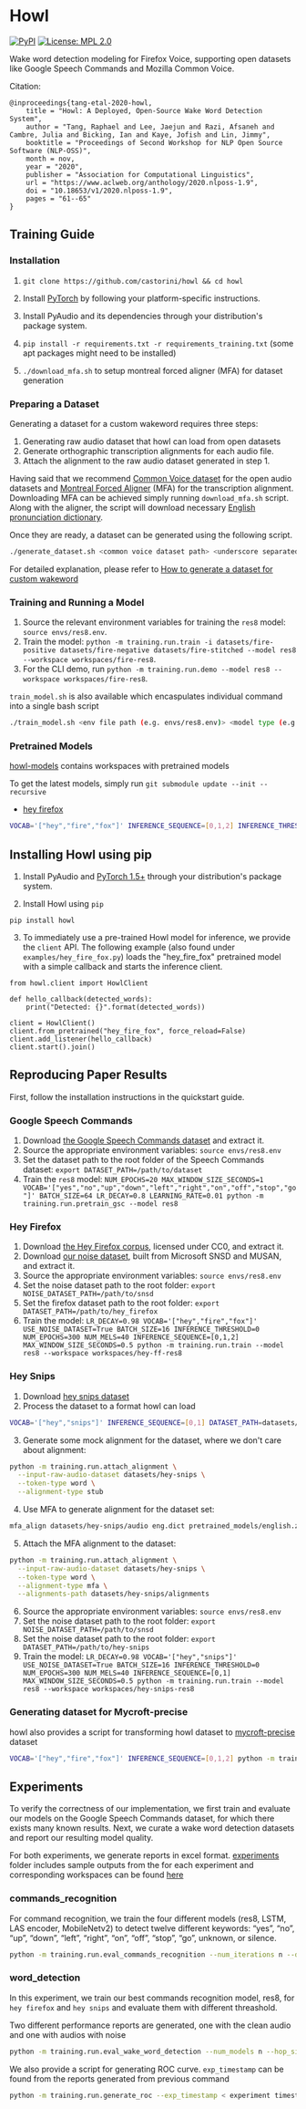 # Howl

[![PyPI](https://img.shields.io/pypi/v/howl?color=brightgreen)](https://pypi.org/project/howl/)
[![License: MPL 2.0](https://img.shields.io/badge/License-MPL%202.0-brightgreen.svg)](https://opensource.org/licenses/MPL-2.0)

Wake word detection modeling for Firefox Voice, supporting open datasets like Google Speech Commands and Mozilla Common Voice.

Citation:

```
@inproceedings{tang-etal-2020-howl,
    title = "Howl: A Deployed, Open-Source Wake Word Detection System",
    author = "Tang, Raphael and Lee, Jaejun and Razi, Afsaneh and Cambre, Julia and Bicking, Ian and Kaye, Jofish and Lin, Jimmy",
    booktitle = "Proceedings of Second Workshop for NLP Open Source Software (NLP-OSS)",
    month = nov,
    year = "2020",
    publisher = "Association for Computational Linguistics",
    url = "https://www.aclweb.org/anthology/2020.nlposs-1.9",
    doi = "10.18653/v1/2020.nlposs-1.9",
    pages = "61--65"
}
```

## Training Guide

### Installation

1. `git clone https://github.com/castorini/howl && cd howl`

2. Install [PyTorch](https://pytorch.org) by following your platform-specific instructions.

3. Install PyAudio and its dependencies through your distribution's package system.

4. `pip install -r requirements.txt -r requirements_training.txt` (some apt packages might need to be installed)

5. `./download_mfa.sh` to setup montreal forced aligner (MFA) for dataset generation

### Preparing a Dataset

Generating a dataset for a custom wakeword requires three steps:
1. Generating raw audio dataset that howl can load from open datasets
2. Generate orthographic transcription alignments for each audio file.
3. Attach the alignment to the raw audio dataset generated in step 1.

Having said that we recommend [Common Voice dataset](https://commonvoice.mozilla.org/) for the open audio datasets and [Montreal Forced Aligner](https://montreal-forced-aligner.readthedocs.io/en/stable/installation.html) (MFA) for the transcription alignment.
Downloading MFA can be achieved simply running `download_mfa.sh` script. Along with the aligner, the script will download necessary [English pronunciation dictionary](http://svn.code.sf.net/p/cmusphinx/code/trunk/cmudict/cmudict-0.7b).

Once they are ready, a dataset can be generated using the following script.
```bash
./generate_dataset.sh <common voice dataset path> <underscore separated wakeword (e.g. hey_fire_fox)> <inference sequence (e.g. [0,1,2])> <(Optional) "true" to skip negative dataset generation>
```

For detailed explanation, please refer to [How to generate a dataset for custom wakeword](https://github.com/castorini/howl/tree/master/howl/dataset)

### Training and Running a Model

1. Source the relevant environment variables for training the `res8` model: `source envs/res8.env`.
2. Train the model: `python -m training.run.train -i datasets/fire-positive datasets/fire-negative datasets/fire-stitched --model res8 --workspace workspaces/fire-res8`.
3. For the CLI demo, run `python -m training.run.demo --model res8 --workspace workspaces/fire-res8`.

`train_model.sh` is also available which encaspulates individual command into a single bash script

```bash
./train_model.sh <env file path (e.g. envs/res8.env)> <model type (e.g. res8)> <workspace path (e.g. workspaces/fire-res8)> <dataset1 (e.g. datasets/fire-positive)> <dataset2 (e.g. datasets/fire-negative)> ...
```

### Pretrained Models

[howl-models](https://github.com/castorini/howl-models) contains workspaces with pretrained models

To get the latest models, simply run `git submodule update --init --recursive`

- [hey firefox](https://github.com/castorini/howl-models/tree/master/howl/hey-fire-fox)

```bash
VOCAB='["hey","fire","fox"]' INFERENCE_SEQUENCE=[0,1,2] INFERENCE_THRESHOLD=0 NUM_MELS=40 MAX_WINDOW_SIZE_SECONDS=0.5 python -m training.run.demo --model res8 --workspace howl-models/howl/hey-fire-fox
```

## Installing Howl using pip

1. Install PyAudio and [PyTorch 1.5+](https://pytorch.org) through your distribution's package system.

2. Install Howl using `pip`

```
pip install howl
```

3. To immediately use a pre-trained Howl model for inference, we provide the `client` API. The following example (also found under `examples/hey_fire_fox.py`) loads the "hey_fire_fox" pretrained model with a simple callback and starts the inference client.

```
from howl.client import HowlClient

def hello_callback(detected_words):
    print("Detected: {}".format(detected_words))

client = HowlClient()
client.from_pretrained("hey_fire_fox", force_reload=False)
client.add_listener(hello_callback)
client.start().join()
```

## Reproducing Paper Results

First, follow the installation instructions in the quickstart guide.

### Google Speech Commands

1. Download [the Google Speech Commands dataset](https://ai.googleblog.com/2017/08/launching-speech-commands-dataset.html) and extract it.
2. Source the appropriate environment variables: `source envs/res8.env`
3. Set the dataset path to the root folder of the Speech Commands dataset: `export DATASET_PATH=/path/to/dataset`
4. Train the `res8` model: `NUM_EPOCHS=20 MAX_WINDOW_SIZE_SECONDS=1 VOCAB='["yes","no","up","down","left","right","on","off","stop","go"]' BATCH_SIZE=64 LR_DECAY=0.8 LEARNING_RATE=0.01 python -m training.run.pretrain_gsc --model res8`

### Hey Firefox

1. Download [the Hey Firefox corpus](https://nlp.nyc3.digitaloceanspaces.com/hey-ff-data.zip), licensed under CC0, and extract it.
2. Download [our noise dataset](https://nlp.nyc3.digitaloceanspaces.com/hey-ff-noise.zip), built from Microsoft SNSD and MUSAN, and extract it.
3. Source the appropriate environment variables: `source envs/res8.env`
4. Set the noise dataset path to the root folder: `export NOISE_DATASET_PATH=/path/to/snsd`
5. Set the firefox dataset path to the root folder: `export DATASET_PATH=/path/to/hey_firefox`
6. Train the model: `LR_DECAY=0.98 VOCAB='["hey","fire","fox"]' USE_NOISE_DATASET=True BATCH_SIZE=16 INFERENCE_THRESHOLD=0 NUM_EPOCHS=300 NUM_MELS=40 INFERENCE_SEQUENCE=[0,1,2] MAX_WINDOW_SIZE_SECONDS=0.5 python -m training.run.train --model res8 --workspace workspaces/hey-ff-res8`

### Hey Snips

1. Download [hey snips dataset](https://github.com/sonos/keyword-spotting-research-datasets)
2. Process the dataset to a format howl can load

```bash
VOCAB='["hey","snips"]' INFERENCE_SEQUENCE=[0,1] DATASET_PATH=datasets/hey-snips python -m training.run.deprecated.create_raw_dataset --dataset-type 'hey-snips' -i ~/path/to/hey_snips_dataset
```

3. Generate some mock alignment for the dataset, where we don't care about alignment:

```bash
python -m training.run.attach_alignment \
  --input-raw-audio-dataset datasets/hey-snips \
  --token-type word \
  --alignment-type stub
```

4. Use MFA to generate alignment for the dataset set:

```bash
mfa_align datasets/hey-snips/audio eng.dict pretrained_models/english.zip datasets/hey-snips/alignments
```

5. Attach the MFA alignment to the dataset:

```bash
python -m training.run.attach_alignment \
  --input-raw-audio-dataset datasets/hey-snips \
  --token-type word \
  --alignment-type mfa \
  --alignments-path datasets/hey-snips/alignments
```

6. Source the appropriate environment variables: `source envs/res8.env`
7. Set the noise dataset path to the root folder: `export NOISE_DATASET_PATH=/path/to/snsd`
8. Set the noise dataset path to the root folder: `export DATASET_PATH=/path/to/hey-snips`
9. Train the model: `LR_DECAY=0.98 VOCAB='["hey","snips"]' USE_NOISE_DATASET=True BATCH_SIZE=16 INFERENCE_THRESHOLD=0 NUM_EPOCHS=300 NUM_MELS=40 INFERENCE_SEQUENCE=[0,1] MAX_WINDOW_SIZE_SECONDS=0.5 python -m training.run.train --model res8 --workspace workspaces/hey-snips-res8`

### Generating dataset for Mycroft-precise

howl also provides a script for transforming howl dataset to [mycroft-precise](https://github.com/MycroftAI/mycroft-precise) dataset
```bash
VOCAB='["hey","fire","fox"]' INFERENCE_SEQUENCE=[0,1,2] python -m training.run.generate_precise_dataset --dataset-path /path/to/howl_dataset
```

## Experiments

To verify the correctness of our implementation, we first train and evaluate our models on the Google Speech Commands dataset, for which there exists many known results. Next, we curate a wake word detection datasets and report our resulting model quality.

For both experiments, we generate reports in excel format. [experiments](https://github.com/castorini/howl/tree/master/experiments) folder includes sample outputs from the for each experiment and corresponding workspaces can be found [here](https://github.com/castorini/howl-models/tree/master/howl/experiments)

### commands_recognition

For command recognition, we train the four different models (res8, LSTM, LAS encoder, MobileNetv2) to detect twelve different keywords: “yes”, “no”, “up”, “down”, “left”, “right”, “on”, “off”, “stop”, “go”, unknown, or silence.

```bash
python -m training.run.eval_commands_recognition --num_iterations n --dataset_path < path_to_gsc_datasets >
```

### word_detection

In this experiment, we train our best commands recognition model, res8, for `hey firefox` and `hey snips` and evaluate them with different threashold.

Two different performance reports are generated, one with the clean audio and one with audios with noise

```bash
python -m training.run.eval_wake_word_detection --num_models n --hop_size < number between 0 and 1 > --exp_type < hey_firefox | hey_snips > --dataset_path "x" --noiseset_path "y"
```

We also provide a script for generating ROC curve. `exp_timestamp` can be found from the reports generated from previous command

```bash
python -m training.run.generate_roc --exp_timestamp < experiment timestamp > --exp_type < hey_firefox | hey_snips >
```
